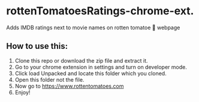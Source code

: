 # rottenTomatoesRatings-chrome-ext.
Adds IMDB ratings next to movie names on rotten tomatoe 🍅 webpage

## How to use this:

1. Clone this repo or download the zip file and extract it.
1. Go to your chrome extension in settings and turn on developer mode. 
1. Click load Unpacked and locate this folder which you cloned.
1. Open this folder not the file.
1. Now go to https://www.rottentomatoes.com 
1. Enjoy!
